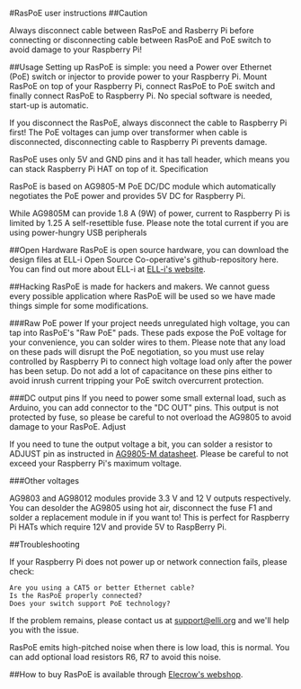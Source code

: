 #RasPoE user instructions
##Caution

Always disconnect cable between RasPoE and Rasberry Pi before connecting or disconnecting cable between RasPoE and PoE switch to avoid damage to your Raspberry Pi!

##Usage
Setting up RasPoE is simple: you need a Power over Ethernet (PoE) switch or injector to provide power to your Raspberry Pi. Mount RasPoE on top of your Raspberry Pi, connect RasPoE to PoE switch and finally connect RasPoE to Raspberry Pi. No special software is needed, start-up is automatic.

If you disconnect the RasPoE, always disconnect the cable to Raspberry Pi first! The PoE voltages can jump over transformer when cable is disconnected, disconnecting cable to Raspberry Pi prevents damage.

RasPoE uses only 5V and GND pins and it has tall header, which means you can stack Raspberry Pi HAT on top of it.
Specification

RasPoE is based on AG9805-M PoE DC/DC module which automatically negotiates the PoE power and provides 5V DC for Raspberry Pi.

While AG9805M can provide 1.8 A (9W) of power, current to Raspberry Pi is limited by 1.25 A self-resettible fuse. Please note the total current if you are using power-hungry USB peripherals

##Open Hardware
RasPoE is open source hardware, you can download the design files at ELL-i Open Source Co-operative's github-repository here. You can find out more about ELL-i at [ELL-i's website](http://ell-i.org).

##Hacking
RasPoE is made for hackers and makers. We cannot guess every possible application where RasPoE will be used so we have made things simple for some modifications.

###Raw PoE power
If your project needs unregulated high voltage, you can tap into RasPoE's "Raw PoE" pads. These pads expose the PoE voltage for your convenience, you can solder wires to them. Please note that any load on these pads will disrupt the PoE negotiation, so you must use relay controlled by Raspberry Pi to connect high voltage load only after the power has been setup. Do not add a lot of capacitance on these pins either to avoid inrush current tripping your PoE switch overcurrent protection.

###DC output pins
If you need to power some small external load, such as Arduino, you can add connector to the "DC OUT" pins. This output is not protected by fuse, so please be careful to not overload the AG9805 to avoid damage to your RasPoE.
Adjust

If you need to tune the output voltage a bit, you can solder a resistor to ADJUST pin as instructed in [AG9805-M datasheet](http://www.semiconductorstore.com/pages/asp/DownloadAttachment.asp?d=83464&e=i). Please be careful to not exceed your Raspberry Pi's maximum voltage.

###Other voltages

AG9803 and AG98012 modules provide 3.3 V and 12 V outputs respectively. You can desolder the AG9805 using hot air, disconnect the fuse F1 and solder a replacement module in if you want to! This is perfect for Raspberry Pi HATs which require 12V and provide 5V to RaspBerry Pi.

##Troubleshooting

If your Raspberry Pi does not power up or network connection fails, please check:

    Are you using a CAT5 or better Ethernet cable?
    Is the RasPoE properly connected?
    Does your switch support PoE technology?

If the problem remains, please contact us at support@elli.org and we'll help you with the issue. 

RasPoE emits high-pitched noise when there is  low load, this is normal. You can add optional load resistors R6, R7 to avoid this noise.

##How to buy
RasPoE is available through [Elecrow's webshop](http://www.elecrow.com/raspoeraspberry-pi-poe-shield-p-1479.html). 
